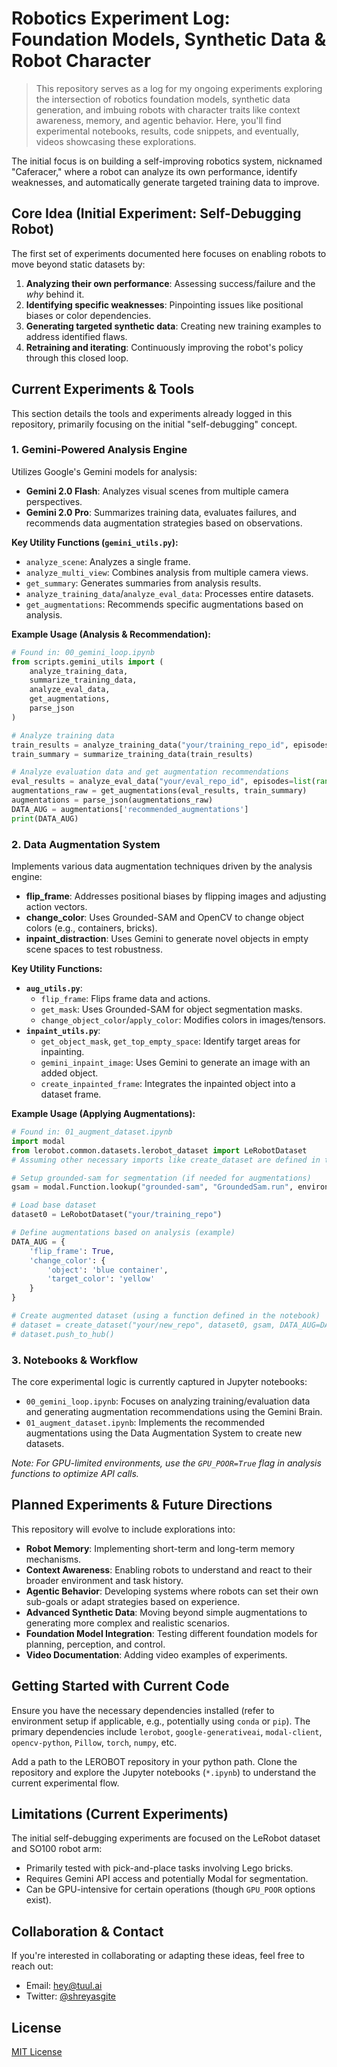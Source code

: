 # Robotics Experiment Log: Foundation Models, Synthetic Data & Robot Character

> This repository serves as a log for my ongoing experiments exploring the intersection of robotics foundation models, synthetic data generation, and imbuing robots with character traits like context awareness, memory, and agentic behavior. Here, you'll find experimental notebooks, results, code snippets, and eventually, videos showcasing these explorations.

The initial focus is on building a self-improving robotics system, nicknamed "Caferacer," where a robot can analyze its own performance, identify weaknesses, and automatically generate targeted training data to improve.

## Core Idea (Initial Experiment: Self-Debugging Robot)

The first set of experiments documented here focuses on enabling robots to move beyond static datasets by:

1.  **Analyzing their own performance**: Assessing success/failure and the *why* behind it.
2.  **Identifying specific weaknesses**: Pinpointing issues like positional biases or color dependencies.
3.  **Generating targeted synthetic data**: Creating new training examples to address identified flaws.
4.  **Retraining and iterating**: Continuously improving the robot's policy through this closed loop.

## Current Experiments & Tools

This section details the tools and experiments already logged in this repository, primarily focusing on the initial "self-debugging" concept.

### 1. Gemini-Powered Analysis Engine

Utilizes Google's Gemini models for analysis:

-   **Gemini 2.0 Flash**: Analyzes visual scenes from multiple camera perspectives.
-   **Gemini 2.0 Pro**: Summarizes training data, evaluates failures, and recommends data augmentation strategies based on observations.

**Key Utility Functions (`gemini_utils.py`):**

-   `analyze_scene`: Analyzes a single frame.
-   `analyze_multi_view`: Combines analysis from multiple camera views.
-   `get_summary`: Generates summaries from analysis results.
-   `analyze_training_data`/`analyze_eval_data`: Processes entire datasets.
-   `get_augmentations`: Recommends specific augmentations based on analysis.

**Example Usage (Analysis & Recommendation):**

```python
# Found in: 00_gemini_loop.ipynb
from scripts.gemini_utils import (
    analyze_training_data, 
    summarize_training_data,
    analyze_eval_data, 
    get_augmentations, 
    parse_json
)

# Analyze training data
train_results = analyze_training_data("your/training_repo_id", episodes=list(range(10)), GPU_POOR=True)
train_summary = summarize_training_data(train_results)

# Analyze evaluation data and get augmentation recommendations
eval_results = analyze_eval_data("your/eval_repo_id", episodes=list(range(1, 10)))
augmentations_raw = get_augmentations(eval_results, train_summary)
augmentations = parse_json(augmentations_raw)
DATA_AUG = augmentations['recommended_augmentations']
print(DATA_AUG) 
```

### 2. Data Augmentation System

Implements various data augmentation techniques driven by the analysis engine:

-   **flip_frame**: Addresses positional biases by flipping images and adjusting action vectors.
-   **change_color**: Uses Grounded-SAM and OpenCV to change object colors (e.g., containers, bricks).
-   **inpaint_distraction**: Uses Gemini to generate novel objects in empty scene spaces to test robustness.

**Key Utility Functions:**

-   **`aug_utils.py`**:
    -   `flip_frame`: Flips frame data and actions.
    -   `get_mask`: Uses Grounded-SAM for object segmentation masks.
    -   `change_object_color`/`apply_color`: Modifies colors in images/tensors.
-   **`inpaint_utils.py`**:
    -   `get_object_mask`, `get_top_empty_space`: Identify target areas for inpainting.
    -   `gemini_inpaint_image`: Uses Gemini to generate an image with an added object.
    -   `create_inpainted_frame`: Integrates the inpainted object into a dataset frame.

**Example Usage (Applying Augmentations):**

```python
# Found in: 01_augment_dataset.ipynb
import modal
from lerobot.common.datasets.lerobot_dataset import LeRobotDataset
# Assuming other necessary imports like create_dataset are defined in the notebook

# Setup grounded-sam for segmentation (if needed for augmentations)
gsam = modal.Function.lookup("grounded-sam", "GroundedSam.run", environment_name='prod')

# Load base dataset
dataset0 = LeRobotDataset("your/training_repo")

# Define augmentations based on analysis (example)
DATA_AUG = {
    'flip_frame': True, 
    'change_color': {
        'object': 'blue container', 
        'target_color': 'yellow'
    }
}

# Create augmented dataset (using a function defined in the notebook)
# dataset = create_dataset("your/new_repo", dataset0, gsam, DATA_AUG=DATA_AUG) 
# dataset.push_to_hub()
```

### 3. Notebooks & Workflow

The core experimental logic is currently captured in Jupyter notebooks:

-   `00_gemini_loop.ipynb`: Focuses on analyzing training/evaluation data and generating augmentation recommendations using the Gemini Brain.
-   `01_augment_dataset.ipynb`: Implements the recommended augmentations using the Data Augmentation System to create new datasets.

*Note: For GPU-limited environments, use the `GPU_POOR=True` flag in analysis functions to optimize API calls.*

## Planned Experiments & Future Directions

This repository will evolve to include explorations into:

-   **Robot Memory**: Implementing short-term and long-term memory mechanisms.
-   **Context Awareness**: Enabling robots to understand and react to their broader environment and task history.
-   **Agentic Behavior**: Developing systems where robots can set their own sub-goals or adapt strategies based on experience.
-   **Advanced Synthetic Data**: Moving beyond simple augmentations to generating more complex and realistic scenarios.
-   **Foundation Model Integration**: Testing different foundation models for planning, perception, and control.
-   **Video Documentation**: Adding video examples of experiments.

## Getting Started with Current Code

Ensure you have the necessary dependencies installed (refer to environment setup if applicable, e.g., potentially using `conda` or `pip`). The primary dependencies include `lerobot`, `google-generativeai`, `modal-client`, `opencv-python`, `Pillow`, `torch`, `numpy`, etc.

Add a path to the LEROBOT repository in your python path. Clone the repository and explore the Jupyter notebooks (`*.ipynb`) to understand the current experimental flow.

## Limitations (Current Experiments)

The initial self-debugging experiments are focused on the LeRobot dataset and SO100 robot arm:

-   Primarily tested with pick-and-place tasks involving Lego bricks.
-   Requires Gemini API access and potentially Modal for segmentation.
-   Can be GPU-intensive for certain operations (though `GPU_POOR` options exist).

## Collaboration & Contact

If you're interested in collaborating or adapting these ideas, feel free to reach out:

-   Email: hey@tuul.ai
-   Twitter: [@shreyasgite](https://x.com/shreyasgite)

## License

[MIT License](LICENSE)

